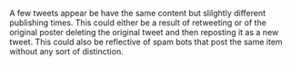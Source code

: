 A few tweets appear be have the same content but slilghtly different publishing times. 
This could either be a result of retweeting or of the original poster deleting the original tweet and then reposting it as a new tweet.
This could also be reflective of spam bots that post the same item without any sort of distinction.